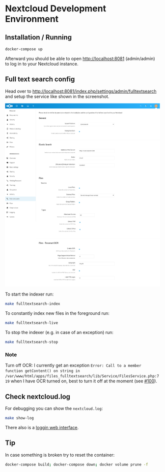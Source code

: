 # Nextcloud Development Environment

## Installation / Running

```bash
docker-compose up
```

Afterward you should be able to open <http://localhost:8081> (admin/admin) to
log in to your Nextcloud instance.

## Full text search config

Head over to <http://localhost:8081/index.php/settings/admin/fulltextsearch> and setup the service like shown in the screenshot.

![nextcloud-fulltextsearch-config](nextcloud-fulltextsearch-config.png)

To start the indexer run:

```bash
make fulltextsearch-index
```

To constantly index new files in the foreground run:

```bash
make fulltextsearch-live
```

To stop the indexer (e.g. in case of an exception) run:

```bash
make fulltextsearch-stop
```

### Note

Turn off OCR: I currently get an exception
`Error: Call to a member function getContent() on string in /var/www/html/apps/files_fulltextsearch/lib/Service/FilesService.php:719`
when I have OCR turned on, best to turn it off at the moment (see [#100](https://github.com/nextcloud/files_fulltextsearch/issues/100)).

## Check nextcloud.log

For debugging you can show the `nextcloud.log`:

```bash
make show-log
```

There also is a [loggin web interface](http://localhost:8081/index.php/settings/admin/logging).

## Tip

In case something is broken try to reset the container:

```bash
docker-compose build; docker-compose down; docker volume prune -f
```